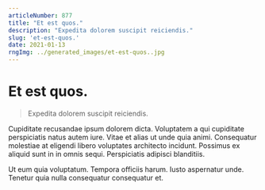 ```yaml
---
articleNumber: 877
title: "Et est quos."
description: "Expedita dolorem suscipit reiciendis."
slug: 'et-est-quos.'
date: 2021-01-13
rngImg: ../generated_images/et-est-quos..jpg
---
```


# Et est quos.

> Expedita dolorem suscipit reiciendis.

Cupiditate recusandae ipsum dolorem dicta. Voluptatem a qui cupiditate perspiciatis natus autem iure. Vitae et alias ut unde quia animi. Consequatur molestiae at eligendi libero voluptates architecto incidunt. Possimus ex aliquid sunt in in omnis sequi. Perspiciatis adipisci blanditiis.
 Ut eum quia voluptatum. Tempora officiis harum. Iusto aspernatur unde. Tenetur quia nulla consequatur consequatur et.
